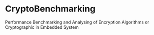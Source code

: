 # CryptoBenchmarking

 Performance Benchmarking and Analysing of Encryption Algorithms or Cryptographic in Embedded System
